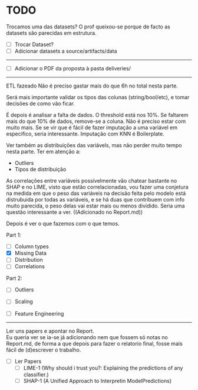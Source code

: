 # TODO

Trocamos uma das datasets? O prof queixou-se porque de facto as datasets são parecidas em estrutura.

* [ ] Trocar Dataset?
* [ ] Adicionar datasets a source/artifacts/data

-----

* [ ] Adicionar o PDF da proposta à pasta deliveries/

-----

ETL fazeado
Não é preciso gastar mais do que 6h no total nesta parte.  

Será mais importante validar os tipos das colunas (string/bool/etc), e tomar decisões de como vão ficar.  

É depois é analisar a falta de dados. O threshold está nos 10%. Se faltarem mais do que 10% de dados, remove-se a coluna. Não é preciso estar com muito mais. Se se vir que é fácil de fazer imputação a uma variável em especifico, seria interessante. Imputação com KNN é Boilerplate.  

Ver também as distribuições das variávels, mas não perder muito tempo nesta parte. 
Ter em atenção a:
* Outliers
* Tipos de distribuição


As correlações entre variáveis possívelmente vão chatear bastante no SHAP e no LIME, visto que estão correlacionadas, vou fazer uma conjetura na medida em que o peso das variáveis na decisão feita pelo modelo está distrubuida por todas as variáveis, e se há duas que contribuem com info muito parecida, o peso delas vai estar mais ou menos dividido. Seria uma questão interessante a ver. ((Adicionado no Report.md))

Depois é ver o que fazemos com o que temos.

Part 1:

* [ ] Column types
* [X] Missing Data
* [ ] Distribution
* [ ] Correlations

Part 2:

* [ ] Outliers
* [ ] Scaling
* [ ] Feature Engineering



----

Ler uns papers e apontar no Report.   
Eu queria ver se ia-se já adicionando nem que fossem só notas no Report.md, de forma a que depois para fazer o relatorio final, fosse mais fácil de (d)escrever o trabalho.

* [ ] Ler Papers
  * [ ] LIME-1 (Why should i trust you?: Explaining the predictions of any classifier.)
  * [ ] SHAP-1 (A Unified Approach to Interpretin ModelPredictions)